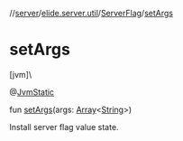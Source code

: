 //[server](../../../index.md)/[elide.server.util](../index.md)/[ServerFlag](index.md)/[setArgs](set-args.md)

# setArgs

[jvm]\

@[JvmStatic](https://kotlinlang.org/api/latest/jvm/stdlib/kotlin.jvm/-jvm-static/index.html)

fun [setArgs](set-args.md)(args: [Array](https://kotlinlang.org/api/latest/jvm/stdlib/kotlin/-array/index.html)&lt;[String](https://kotlinlang.org/api/latest/jvm/stdlib/kotlin/-string/index.html)&gt;)

Install server flag value state.
